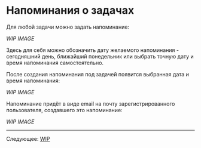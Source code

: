 # Напоминания о задачах

Для любой задачи можно задать напоминание:

*WIP IMAGE*

Здесь для себя можно обозначить дату желаемого напоминания - сегодняшний день, ближайший понедельник или выбрать точную дату и время напоминания самостоятельно.

После создания напоминания под задачей появится выбранная дата и время напоминания:

*WIP IMAGE*

Напоминание придёт в виде email на почту зарегистрированного пользователя, создавшего это напоминание:

*WIP IMAGE*

---

Следующее: [WIP](../wip/README.md)
